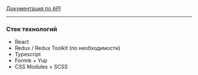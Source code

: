 

[Документация по API](http://91.241.64.154:8080/swagger-ui/index.html?configUrl=/v3/api-docs/swagger-config) 

------------


### Стек технологий
- React
- Redux / Redux Toolkit (по необходимости)
- Typescript
- Formik + Yup
- CSS Modules + SCSS

